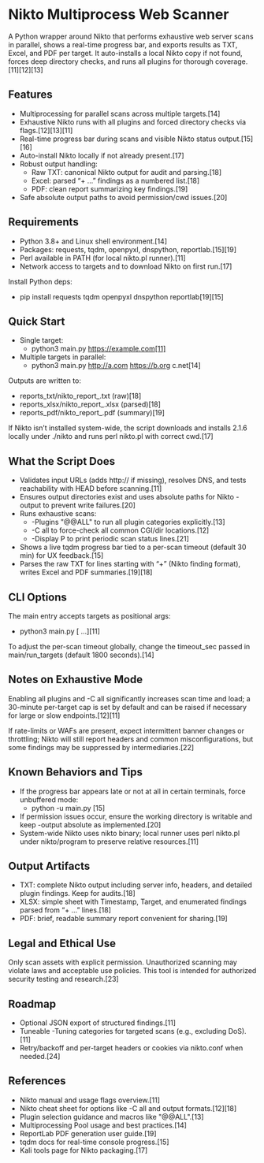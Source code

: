 

# Nikto Multiprocess Web Scanner

A Python wrapper around Nikto that performs exhaustive web server scans in parallel, shows a real-time progress bar, and exports results as TXT, Excel, and PDF per target. It auto-installs a local Nikto copy if not found, forces deep directory checks, and runs all plugins for thorough coverage.[11][12][13]

## Features

- Multiprocessing for parallel scans across multiple targets.[14]
- Exhaustive Nikto runs with all plugins and forced directory checks via flags.[12][13][11]
- Real-time progress bar during scans and visible Nikto status output.[15][16]
- Auto-install Nikto locally if not already present.[17]
- Robust output handling:
  - Raw TXT: canonical Nikto output for audit and parsing.[18]
  - Excel: parsed “+ …” findings as a numbered list.[18]
  - PDF: clean report summarizing key findings.[19]
- Safe absolute output paths to avoid permission/cwd issues.[20]

## Requirements

- Python 3.8+ and Linux shell environment.[14]
- Packages: requests, tqdm, openpyxl, dnspython, reportlab.[15][19]
- Perl available in PATH (for local nikto.pl runner).[11]
- Network access to targets and to download Nikto on first run.[17]

Install Python deps:
- pip install requests tqdm openpyxl dnspython reportlab[19][15]

## Quick Start

- Single target:
  - python3 main.py https://example.com[11]
- Multiple targets in parallel:
  - python3 main.py http://a.com https://b.org c.net[14]

Outputs are written to:
- reports_txt/nikto_report_<timestamp>.txt (raw)[18]
- reports_xlsx/nikto_report_<timestamp>.xlsx (parsed)[18]
- reports_pdf/nikto_report_<timestamp>.pdf (summary)[19]

If Nikto isn’t installed system-wide, the script downloads and installs 2.1.6 locally under ./nikto and runs perl nikto.pl with correct cwd.[17]

## What the Script Does

- Validates input URLs (adds http:// if missing), resolves DNS, and tests reachability with HEAD before scanning.[11]
- Ensures output directories exist and uses absolute paths for Nikto -output to prevent write failures.[20]
- Runs exhaustive scans:
  - -Plugins "@@ALL" to run all plugin categories explicitly.[13]
  - -C all to force-check all common CGI/dir locations.[12]
  - -Display P to print periodic scan status lines.[21]
- Shows a live tqdm progress bar tied to a per-scan timeout (default 30 min) for UX feedback.[15]
- Parses the raw TXT for lines starting with “+” (Nikto finding format), writes Excel and PDF summaries.[19][18]

## CLI Options

The main entry accepts targets as positional args:
- python3 main.py <target1> [<target2> ...][11]

To adjust the per-scan timeout globally, change the timeout_sec passed in main/run_targets (default 1800 seconds).[14]

## Notes on Exhaustive Mode

Enabling all plugins and -C all significantly increases scan time and load; a 30-minute per-target cap is set by default and can be raised if necessary for large or slow endpoints.[12][11]

If rate-limits or WAFs are present, expect intermittent banner changes or throttling; Nikto will still report headers and common misconfigurations, but some findings may be suppressed by intermediaries.[22]

## Known Behaviors and Tips

- If the progress bar appears late or not at all in certain terminals, force unbuffered mode:
  - python -u main.py <targets>[15]
- If permission issues occur, ensure the working directory is writable and keep -output absolute as implemented.[20]
- System-wide Nikto uses nikto binary; local runner uses perl nikto.pl under nikto/program to preserve relative resources.[11]

## Output Artifacts

- TXT: complete Nikto output including server info, headers, and detailed plugin findings. Keep for audits.[18]
- XLSX: simple sheet with Timestamp, Target, and enumerated findings parsed from “+ …” lines.[18]
- PDF: brief, readable summary report convenient for sharing.[19]

## Legal and Ethical Use

Only scan assets with explicit permission. Unauthorized scanning may violate laws and acceptable use policies. This tool is intended for authorized security testing and research.[23]

## Roadmap

- Optional JSON export of structured findings.[11]
- Tuneable -Tuning categories for targeted scans (e.g., excluding DoS).[11]
- Retry/backoff and per-target headers or cookies via nikto.conf when needed.[24]

## References

- Nikto manual and usage flags overview.[11]
- Nikto cheat sheet for options like -C all and output formats.[12][18]
- Plugin selection guidance and macros like "@@ALL".[13]
- Multiprocessing Pool usage and best practices.[14]
- ReportLab PDF generation user guide.[19]
- tqdm docs for real-time console progress.[15]
- Kali tools page for Nikto packaging.[17]
